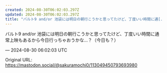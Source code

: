 ```yaml
---
created: 2024-08-30T06:02:03.297Z
updated: 2024-08-30T06:02:03.297Z
title: "バルト9 and/or 池袋には明日の朝行こうかと思ってたけど、丁度いい時間に通[...]"
---
```


<p>バルト9 and/or 池袋には明日の朝行こうかと思ってたけど、丁度いい時間に通常上映もあるから今日行っちゃおうかな…？（今日も？）</p>

&mdash; 2024-08-30 06:02:03 UTC

Original URL: https://mastodon.social/@sakuramochi0/113049450793693980
